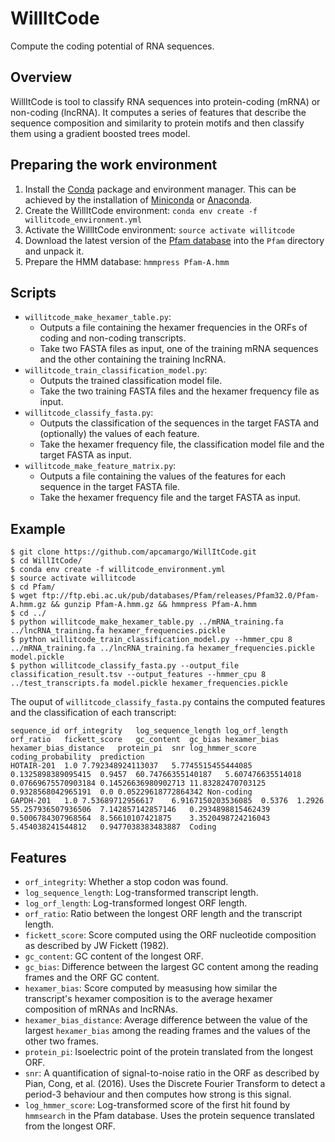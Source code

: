 # WillItCode

Compute the coding potential of RNA sequences.

## Overview

WillItCode is tool to classify RNA sequences into protein-coding (mRNA) or non-coding (lncRNA). It computes a series of features that describe the sequence composition and similarity to protein motifs and then classify them using a gradient boosted trees model.

## Preparing the work environment

1. Install the [Conda](https://conda.io/) package and environment manager. This can be achieved by the installation of [Miniconda](https://conda.io/miniconda.html) or [Anaconda](https://www.anaconda.com/download/#linux).
2. Create the WillItCode environment: `conda env create -f willitcode_environment.yml`
3. Activate the WillItCode environment: `source activate willitcode`
4. Download the latest version of the [Pfam database](http://pfam.xfam.org/) into the `Pfam` directory and unpack it.
5. Prepare the HMM database: `hmmpress Pfam-A.hmm`

## Scripts
- `willitcode_make_hexamer_table.py`:
  - Outputs a file containing the hexamer frequencies in the ORFs of coding and non-coding transcripts.
  - Take two FASTA files as input, one of the training mRNA sequences and the other containing the training lncRNA.
- `willitcode_train_classification_model.py`:
  - Outputs the trained classification model file.
  - Take the two training FASTA files and the hexamer frequency file as input.
- `willitcode_classify_fasta.py`:
  - Outputs the classification of the sequences in the target FASTA and (optionally) the values of each feature.
  - Take the hexamer frequency file, the classification model file and the target FASTA as input.
- `willitcode_make_feature_matrix.py`:
  - Outputs a file containing the values of the features for each sequence in the target FASTA file.
  - Take the hexamer frequency file and the target FASTA as input.

## Example

```
$ git clone https://github.com/apcamargo/WillItCode.git
$ cd WillItCode/
$ conda env create -f willitcode_environment.yml
$ source activate willitcode
$ cd Pfam/
$ wget ftp://ftp.ebi.ac.uk/pub/databases/Pfam/releases/Pfam32.0/Pfam-A.hmm.gz && gunzip Pfam-A.hmm.gz && hmmpress Pfam-A.hmm
$ cd ../
$ python willitcode_make_hexamer_table.py ../mRNA_training.fa ../lncRNA_training.fa hexamer_frequencies.pickle
$ python willitcode_train_classification_model.py --hmmer_cpu 8 ../mRNA_training.fa ../lncRNA_training.fa hexamer_frequencies.pickle model.pickle
$ python willitcode_classify_fasta.py --output_file classification_result.tsv --output_features --hmmer_cpu 8 ../test_transcripts.fa model.pickle hexamer_frequencies.pickle
```

The ouput of `willitcode_classify_fasta.py` contains the computed features and the classification of each transcript:

```
sequence_id	orf_integrity	log_sequence_length	log_orf_length	orf_ratio	fickett_score	gc_content	gc_bias	hexamer_bias	hexamer_bias_distance	protein_pi	snr	log_hmmer_score	coding_probability	prediction
HOTAIR-201	1.0	7.792348924113037	5.7745515455444085	0.1325898389095415	0.9457	60.74766355140187	5.607476635514018	0.07669675570903184	0.14526636980902713	11.83282470703125	0.9328568042965191	0.0	0.05229618772864342	Non-coding
GAPDH-201	1.0	7.53689712956617	6.9167150203536085	0.5376	1.2926	55.257936507936506	7.142857142857146	0.2934898815462439	0.5006784307968564	8.56610107421875	3.3520498724216043	5.454038241544812	0.9477038383483887	Coding
```

## Features

- `orf_integrity`: Whether a stop codon was found.
- `log_sequence_length`: Log-transformed transcript length.
- `log_orf_length`: Log-transformed longest ORF length.
- `orf_ratio`: Ratio between the longest ORF length and the transcript length.
- `fickett_score`: Score computed using the ORF nucleotide composition as described by JW Fickett (1982).
- `gc_content`: GC content of the longest ORF.
- `gc_bias`: Difference between the largest GC content among the reading frames and the ORF GC content.
- `hexamer_bias`: Score computed by measusing how similar the transcript's hexamer composition is to the average hexamer composition of mRNAs and lncRNAs.
- `hexamer_bias_distance`: Average difference between the value of the largest `hexamer_bias` among the reading frames and the values of the other two frames.
- `protein_pi`: Isoelectric point of the protein translated from the longest ORF.
- `snr`: A quantification of signal-to-noise ratio in the ORF as described by Pian, Cong, et al. (2016). Uses the Discrete Fourier Transform to detect a period-3 behaviour and then computes how strong is this signal.
- `log_hmmer_score`: Log-transformed score of the first hit found by `hmmsearch` in the Pfam database. Uses the protein sequence translated from the longest ORF.
